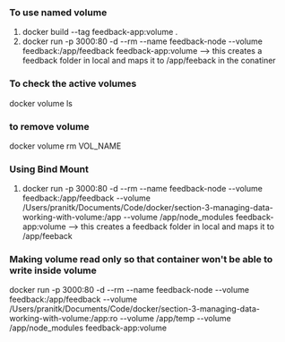 ### To use named volume
1. docker build --tag feedback-app:volume .
2. docker run -p 3000:80 -d --rm --name feedback-node --volume feedback:/app/feedback feedback-app:volume   --> this creates a feedback folder in local and maps it to /app/feeback
in the conatiner

### To check the active volumes
docker volume ls

### to remove volume
docker volume rm VOL_NAME

### Using Bind Mount
1. docker run -p 3000:80 -d --rm --name feedback-node --volume feedback:/app/feedback --volume /Users/pranitk/Documents/Code/docker/section-3-managing-data-working-with-volume:/app --volume /app/node_modules feedback-app:volume   --> this creates a feedback folder in local and maps it to /app/feeback

### Making volume read only so that container won't be able to write inside volume
docker run -p 3000:80 -d --rm --name feedback-node --volume feedback:/app/feedback --volume /Users/pranitk/Documents/Code/docker/section-3-managing-data-working-with-volume:/app:ro --volume /app/temp --volume /app/node_modules feedback-app:volume